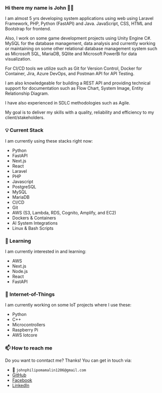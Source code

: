 ### Hi there my name is John 👋😄

I am almost 5 yrs developing system applications using web using Laravel Framework, PHP, Python (FastAPI) and Java. JavaScript, CSS, HTML and Bootstrap for frontend. 

Also, I work on some game development projects using Unity Engine C#. MySQL for the database management, data analysis and currently working or maintaining on some other relational database management system such as Microsoft SQL, MariaDB, SQlite and Microsoft PowerBi for data visualization. 

For CI/CD tools we utilize such as Git for Version Control, Docker for Container, Jira, Azure DevOps, and Postman API for API Testing. 

I am also knowledgeable for building a REST API and providing technical support for documentation such as Flow Chart, System Image, Entity Relationship Diagram. 

I have also experienced in SDLC methodologies such as Agile. 

 My goal is to deliver my skills with a quality, reliability and efficiency to my client/stakeholders.

### :bulb: Current Stack

I am currently using these stacks right now:

- Python
- FastAPI
- Next.js
- React
- Laravel
- PHP
- Javascript
- PostgreSQL
- MySQL
- MariaDB
- CI/CD
- Git
- AWS (S3, Lambda, RDS, Cognito, Amplify, and EC2)
- Dockers & Containers
- AI System Integrations
- Linux & Bash Scripts

### :pencil: Learning

I am currently interested in and learning:

- AWS
- Next.js
- Node.js
- React
- FastAPI

### :robot: Internet-of-Things

I am currently working on some IoT projects where I use these:

- Python
- C++
- Microcontrollers
- Raspberry Pi
- AWS Iotcore

### 📫 How to reach me

Do you want to conntact me? Thanks!
You can get in touch via:

- :e-mail: `johnphilipomamalin1206@gmail.com`
- [GitHub](https://github.com/JPhlpL)
- [Facebook](https://www.facebook.com/JPhlpL)
- [LinkedIn](https://www.linkedin.com/in/jplominoque/)

